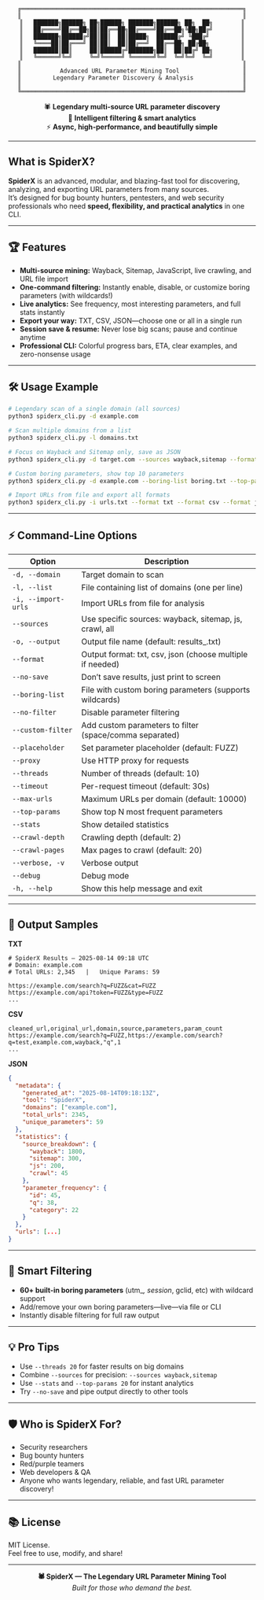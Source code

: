 <div align="center">

```
╔═══════════════════════════════════════════════════════════════╗
║                                                               ║
║   ███████╗██████╗ ██╗██████╗ ███████╗██████╗ ██╗  ██╗        ║
║   ██╔════╝██╔══██╗██║██╔══██╗██╔════╝██╔══██╗╚██╗██╔╝        ║
║   ███████╗██████╔╝██║██║  ██║█████╗  ██████╔╝ ╚███╔╝         ║
║   ╚════██║██╔═══╝ ██║██║  ██║██╔══╝  ██╔══██╗ ██╔██╗         ║
║   ███████║██║     ██║██████╔╝███████╗██║  ██║██╔╝ ██╗        ║
║   ╚══════╝╚═╝     ╚═╝╚═════╝ ╚══════╝╚═╝  ╚═╝╚═╝  ╚═╝        ║
║                                                               ║
║           Advanced URL Parameter Mining Tool                  ║
║         Legendary Parameter Discovery & Analysis              ║
║                                                               ║
╚═══════════════════════════════════════════════════════════════╝
```

🕷️ **Legendary multi-source URL parameter discovery**  
🎯 **Intelligent filtering & smart analytics**  
⚡ **Async, high-performance, and beautifully simple**

</div>

---

## What is SpiderX?

**SpiderX** is an advanced, modular, and blazing-fast tool for discovering, analyzing, and exporting URL parameters from many sources.  
It’s designed for bug bounty hunters, pentesters, and web security professionals who need **speed, flexibility, and practical analytics** in one CLI.

---

## 🏆 Features

- **Multi-source mining:** Wayback, Sitemap, JavaScript, live crawling, and URL file import
- **One-command filtering:** Instantly enable, disable, or customize boring parameters (with wildcards!)
- **Live analytics:** See frequency, most interesting parameters, and full stats instantly
- **Export your way:** TXT, CSV, JSON—choose one or all in a single run
- **Session save & resume:** Never lose big scans; pause and continue anytime
- **Professional CLI:** Colorful progress bars, ETA, clear examples, and zero-nonsense usage

---

## 🛠️ Usage Example

```bash
# Legendary scan of a single domain (all sources)
python3 spiderx_cli.py -d example.com

# Scan multiple domains from a list
python3 spiderx_cli.py -l domains.txt

# Focus on Wayback and Sitemap only, save as JSON
python3 spiderx_cli.py -d target.com --sources wayback,sitemap --format json

# Custom boring parameters, show top 10 parameters
python3 spiderx_cli.py -d example.com --boring-list boring.txt --top-params 10

# Import URLs from file and export all formats
python3 spiderx_cli.py -i urls.txt --format txt --format csv --format json
```

---

## ⚡ Command-Line Options

| Option                   | Description                                                     |
|--------------------------|-----------------------------------------------------------------|
| `-d, --domain`           | Target domain to scan                                           |
| `-l, --list`             | File containing list of domains (one per line)                  |
| `-i, --import-urls`      | Import URLs from file for analysis                              |
| `--sources`              | Use specific sources: wayback, sitemap, js, crawl, all          |
| `-o, --output`           | Output file name (default: results_<timestamp>.txt)             |
| `--format`               | Output format: txt, csv, json (choose multiple if needed)       |
| `--no-save`              | Don’t save results, just print to screen                        |
| `--boring-list`          | File with custom boring parameters (supports wildcards)         |
| `--no-filter`            | Disable parameter filtering                                     |
| `--custom-filter`        | Add custom parameters to filter (space/comma separated)         |
| `--placeholder`          | Set parameter placeholder (default: FUZZ)                       |
| `--proxy`                | Use HTTP proxy for requests                                     |
| `--threads`              | Number of threads (default: 10)                                 |
| `--timeout`              | Per-request timeout (default: 30s)                              |
| `--max-urls`             | Maximum URLs per domain (default: 10000)                        |
| `--top-params`           | Show top N most frequent parameters                             |
| `--stats`                | Show detailed statistics                                        |
| `--crawl-depth`          | Crawling depth (default: 2)                                     |
| `--crawl-pages`          | Max pages to crawl (default: 20)                                |
| `--verbose, -v`          | Verbose output                                                  |
| `--debug`                | Debug mode                                                      |
| `-h, --help`             | Show this help message and exit                                 |

---

## 🎉 Output Samples

**TXT**
```
# SpiderX Results — 2025-08-14 09:18 UTC
# Domain: example.com
# Total URLs: 2,345   |   Unique Params: 59

https://example.com/search?q=FUZZ&cat=FUZZ
https://example.com/api?token=FUZZ&type=FUZZ
...
```

**CSV**
```csv
cleaned_url,original_url,domain,source,parameters,param_count
https://example.com/search?q=FUZZ,https://example.com/search?q=test,example.com,wayback,"q",1
...
```

**JSON**
```json
{
  "metadata": {
    "generated_at": "2025-08-14T09:18:13Z",
    "tool": "SpiderX",
    "domains": ["example.com"],
    "total_urls": 2345,
    "unique_parameters": 59
  },
  "statistics": {
    "source_breakdown": {
      "wayback": 1800,
      "sitemap": 300,
      "js": 200,
      "crawl": 45
    },
    "parameter_frequency": {
      "id": 45,
      "q": 38,
      "category": 22
    }
  },
  "urls": [...]
}
```

---

## 🤖 Smart Filtering

- **60+ built-in boring parameters** (utm_*, session*, gclid, etc) with wildcard support
- Add/remove your own boring parameters—live—via file or CLI
- Instantly disable filtering for full raw output

---

## 💡 Pro Tips

- Use `--threads 20` for faster results on big domains
- Combine `--sources` for precision: `--sources wayback,sitemap`
- Use `--stats` and `--top-params 20` for instant analytics
- Try `--no-save` and pipe output directly to other tools

---

## 🛡️ Who is SpiderX For?

- Security researchers
- Bug bounty hunters
- Red/purple teamers
- Web developers & QA
- Anyone who wants legendary, reliable, and fast URL parameter discovery!

---

## 📚 License

MIT License.  
Feel free to use, modify, and share!

---

<div align="center">

**🕷️ SpiderX — The Legendary URL Parameter Mining Tool**  
*Built for those who demand the best.*

</div>
